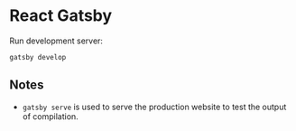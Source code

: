 # React Gatsby

Run development server:

    gatsby develop

## Notes

- `gatsby serve` is used to serve the production website to test the output of compilation.

